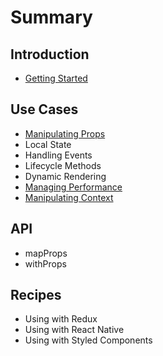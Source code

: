 # Summary

## Introduction

* [Getting Started](README.md)

## Use Cases

* [Manipulating Props](methods.md)
* Local State
* Handling Events
* Lifecycle Methods
* Dynamic Rendering
* [Managing Performance](managing-performance.md)
* [Manipulating Context](manipulating-context.md)

## API

* mapProps
* withProps

## Recipes

* Using with Redux
* Using with React Native
* Using with Styled Components

